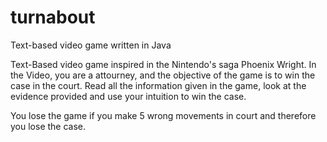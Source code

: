 # turnabout
Text-based video game written in Java

Text-Based video game inspired in the Nintendo's saga Phoenix Wright.
In the Video, you are a attourney, and the objective of the game is to win the case in the court.
Read all the information given in the game, look at the evidence provided and use your intuition to win the case.

You lose the game if you make 5 wrong movements in court and therefore you lose the case.
